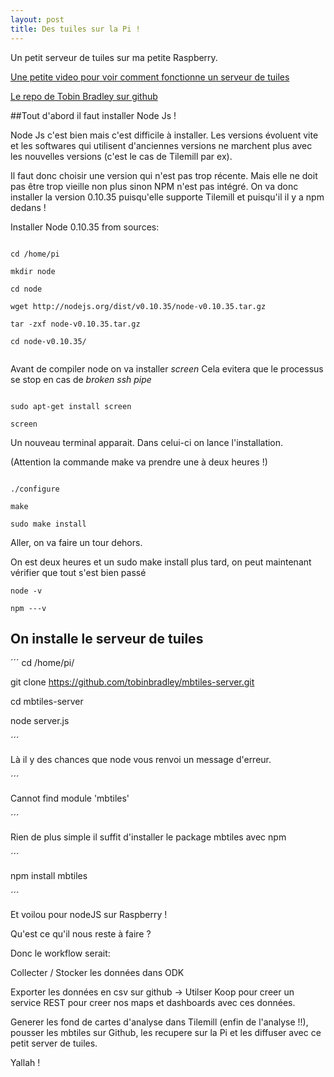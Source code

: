 ```yaml
---
layout: post
title: Des tuiles sur la Pi !
---
```


Un petit serveur de tuiles sur ma petite Raspberry.

[Une petite video pour voir comment fonctionne un serveur de tuiles](https://www.youtube.com/watch?v=CwAQSKsSQhI)

[Le repo de Tobin Bradley sur github](https://github.com/tobinbradley/mbtiles-server)


##Tout d'abord il faut installer Node Js !

Node Js c'est bien mais c'est difficile à installer. Les versions évoluent vite et les softwares qui utilisent d'anciennes versions ne marchent plus avec les nouvelles versions (c'est le cas de Tilemill par ex).

Il faut donc choisir une version qui n'est pas trop récente. Mais elle ne doit pas être trop vieille non plus sinon NPM n'est pas intégré. On va donc installer la version 0.10.35 puisqu'elle supporte Tilemill et puisqu'il il y a npm dedans !



Installer Node 0.10.35 from sources:

```

cd /home/pi

mkdir node

cd node

wget http://nodejs.org/dist/v0.10.35/node-v0.10.35.tar.gz

tar -zxf node-v0.10.35.tar.gz

cd node-v0.10.35/


```



Avant de compiler node on va installer *screen* Cela evitera que le processus se stop en cas de *broken ssh pipe*

```

sudo apt-get install screen

screen

```


Un nouveau terminal apparait. Dans celui-ci on lance l'installation.

(Attention la commande make va prendre une à deux heures !)

```

./configure

make

sudo make install

```

Aller, on va faire un tour dehors.

On est deux heures et un sudo make install plus tard, on peut maintenant vérifier que tout s'est bien passé

```
node -v

npm ---v

```

## On installe le serveur de tuiles

´´´
cd /home/pi/

git clone https://github.com/tobinbradley/mbtiles-server.git

cd mbtiles-server

node server.js

´´´

Là il y des chances que node vous renvoi un message d'erreur.

´´´

Cannot find module 'mbtiles'

´´´

Rien de plus simple il suffit d'installer le package mbtiles avec npm

´´´

npm install mbtiles

´´´

Et voilou pour nodeJS sur Raspberry !

Qu'est ce qu'il nous reste à faire ?

Donc le workflow serait:

Collecter / Stocker les données dans ODK

Exporter les données en csv sur github -> Utilser Koop pour creer un service REST pour creer nos maps et dashboards avec ces données.

Generer les fond de cartes d'analyse dans Tilemill (enfin de l'analyse !!), pousser les mbtiles sur Github, les recupere sur la Pi et les diffuser avec ce petit server de tuiles.

Yallah !
